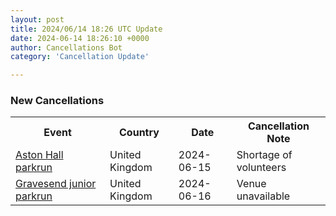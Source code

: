```yaml
---
layout: post
title: 2024/06/14 18:26 UTC Update
date: 2024-06-14 18:26:10 +0000
author: Cancellations Bot
category: 'Cancellation Update'

---
```


<h3>New Cancellations</h3>
<div class='hscrollable'>
<table style='width: 100%'>
    <tr>
        <th>Event</th>
        <th>Country</th>
        <th>Date</th>
        <th>Cancellation Note</th>
    </tr>
    <tr>
        <td><a href="https://www.parkrun.org.uk/astonhall">Aston Hall parkrun</a></td>
        <td>United Kingdom</td>
        <td>2024-06-15</td>
        <td>Shortage of volunteers</td>
    </tr>
    <tr>
        <td><a href="https://www.parkrun.org.uk/gravesend-juniors">Gravesend junior parkrun</a></td>
        <td>United Kingdom</td>
        <td>2024-06-16</td>
        <td>Venue unavailable</td>
    </tr>
</table>
</div>

